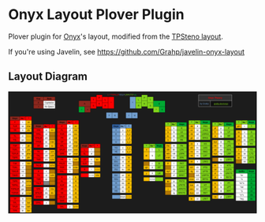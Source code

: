 # Onyx Layout Plover Plugin

Plover plugin for [Onyx](https://github.com/Grahp/Onyx)'s layout, modified from the [TPSteno layout](https://github.com/StrawberryTurtle/TPSteno).

If you're using Javelin, see https://github.com/Grahp/javelin-onyx-layout

## Layout Diagram

![Onyx Layout Graphic](images/layout-graphic.png)
